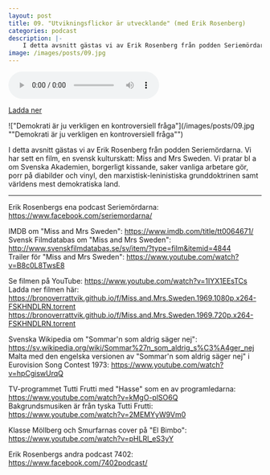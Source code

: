 ```yaml
---
layout: post
title: 09. "Utvikningsflickor är utvecklande" (med Erik Rosenberg)
categories: podcast
description: |-
    I detta avsnitt gästas vi av Erik Rosenberg från podden Seriemördarna. Vi har sett en film, en svensk kulturskatt: Miss and Mrs Sweden. Vi pratar bl a om Svenska Akademien, borgerligt kissande, saker vanliga arbetare gör, porr på diabilder och vinyl, den marxistisk-leninistiska grunddoktrinen samt världens mest demokratiska land.
image: /images/posts/09.jpg
---
```


<audio controls="controls">
  <source type="audio/mp3" src="/b/09%20-%20Bron%20%C3%B6ver%20R%C3%A4ttvik%20-%20%27Utvikningsflickor%20%C3%A4r%20utvecklande%27%20%28med%20Erik%20Rosenberg%29.mp3"></source>
</audio>

[Ladda ner](/b/09%20-%20Bron%20%C3%B6ver%20R%C3%A4ttvik%20-%20%27Utvikningsflickor%20%C3%A4r%20utvecklande%27%20%28med%20Erik%20Rosenberg%29.mp3)

!["Demokrati är ju verkligen en kontroversiell fråga"](/images/posts/09.jpg ""Demokrati är ju verkligen en kontroversiell fråga"")

I detta avsnitt gästas vi av Erik Rosenberg från podden Seriemördarna. Vi har sett en film, en svensk kulturskatt: Miss and Mrs Sweden. Vi pratar bl a om Svenska Akademien, borgerligt kissande, saker vanliga arbetare gör, porr på diabilder och vinyl, den marxistisk-leninistiska grunddoktrinen samt världens mest demokratiska land.

---

Erik Rosenbergs ena podcast Seriemördarna: <https://www.facebook.com/seriemordarna/>

IMDB om "Miss and Mrs Sweden": <https://www.imdb.com/title/tt0064671/>  
Svensk Filmdatabas om "Miss and Mrs Sweden": <http://www.svenskfilmdatabas.se/sv/item/?type=film&itemid=4844>  
Trailer för "Miss and Mrs Sweden": <https://www.youtube.com/watch?v=B8c0L8TwsE8>

Se filmen på YouTube: <https://www.youtube.com/watch?v=1IYX1EEsTCs>  
Ladda ner filmen här:  
<https://bronoverrattvik.github.io/f/Miss.and.Mrs.Sweden.1969.1080p.x264-FSKHNDLRN.torrent>  
<https://bronoverrattvik.github.io/f/Miss.and.Mrs.Sweden.1969.720p.x264-FSKHNDLRN.torrent>

Svenska Wikipedia om "Sommar'n som aldrig säger nej": <https://sv.wikipedia.org/wiki/Sommar%27n_som_aldrig_s%C3%A4ger_nej>  
Malta med den engelska versionen av "Sommar'n som aldrig säger nej" i Eurovision Song Contest 1973: <https://www.youtube.com/watch?v=hpCgiswUrqQ>

TV-programmet Tutti Frutti med "Hasse" som en av programledarna: <https://www.youtube.com/watch?v=kMgO-plSO6Q>  
Bakgrundsmusiken är från tyska Tutti Frutti: <https://www.youtube.com/watch?v=2MEMYyW9Vm0>

Klasse Möllberg och Smurfarnas cover på "El Bimbo": <https://www.youtube.com/watch?v=pHLRl_eS3yY>

Erik Rosenbergs andra podcast 7402: <https://www.facebook.com/7402podcast/>
